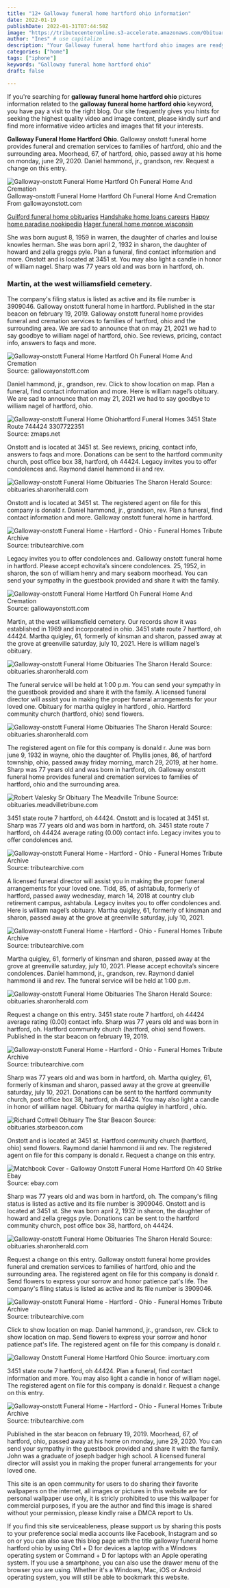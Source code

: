 ```yaml
---
title: "12+ Galloway funeral home hartford ohio information"
date: 2022-01-19
publishDate: 2022-01-31T07:44:50Z
image: "https://tributecenteronline.s3-accelerate.amazonaws.com/Obituaries/22018099/Thumbnail.jpg"
author: "Ines" # use capitalize
description: "Your Galloway funeral home hartford ohio images are ready. Galloway funeral home hartford ohio are a topic that is being searched for and liked by netizens today. You can Get the Galloway funeral home hartford ohio files here. Find and Download all free vectors."
categories: ["home"]
tags: ["iphone"]
keywords: "Galloway funeral home hartford ohio"
draft: false

---
```


If you're searching for **galloway funeral home hartford ohio** pictures information related to the **galloway funeral home hartford ohio** keyword, you have pay a visit to the right  blog.  Our site frequently  gives you  hints  for seeking  the highest  quality video and image  content, please kindly surf and find more informative video articles and images  that fit your interests.

**Galloway Funeral Home Hartford Ohio**. Galloway onstott funeral home provides funeral and cremation services to families of hartford, ohio and the surrounding area. Moorhead, 67, of hartford, ohio, passed away at his home on monday, june 29, 2020. Daniel hammond, jr., grandson, rev. Request a change on this entry.

![Galloway-onstott Funeral Home Hartford Oh Funeral Home And Cremation](https://s3.amazonaws.com/CFSV2/siteimages/glo/63803-glo-logo-overlay-ko.png "Galloway-onstott Funeral Home Hartford Oh Funeral Home And Cremation")
Galloway-onstott Funeral Home Hartford Oh Funeral Home And Cremation From gallowayonstott.com

[Guilford funeral home obituaries](/guilford-funeral-home-obituaries/)
[Handshake home loans careers](/handshake-home-loans-careers/)
[Happy home paradise nookipedia](/happy-home-paradise-nookipedia/)
[Hager funeral home monroe wisconsin](/hager-funeral-home-monroe-wisconsin/)

She was born august 8, 1959 in warren, the daughter of charles and louise knowles herman. She was born april 2, 1932 in sharon, the daughter of howard and zella greggs pyle. Plan a funeral, find contact information and more. Onstott and is located at 3451 st. You may also light a candle in honor of william nagel. Sharp was 77 years old and was born in hartford, oh.

### Martin, at the west williamsfield cemetery.

The company&#039;s filing status is listed as active and its file number is 3909046. Galloway onstott funeral home in hartford. Published in the star beacon on february 19, 2019. Galloway onstott funeral home provides funeral and cremation services to families of hartford, ohio and the surrounding area. We are sad to announce that on may 21, 2021 we had to say goodbye to william nagel of hartford, ohio. See reviews, pricing, contact info, answers to faqs and more.


![Galloway-onstott Funeral Home Hartford Oh Funeral Home And Cremation](https://s3.amazonaws.com/CFSV2/stockimages/626509-American6.png "Galloway-onstott Funeral Home Hartford Oh Funeral Home And Cremation")
Source: gallowayonstott.com

Daniel hammond, jr., grandson, rev. Click to show location on map. Plan a funeral, find contact information and more. Here is william nagel’s obituary. We are sad to announce that on may 21, 2021 we had to say goodbye to william nagel of hartford, ohio.

![Galloway-onstott Funeral Home Ohiohartford Funeral Homes 3451 State Route 744424 3307722351](https://static-maps.yandex.ru/1.x/?lang=tr-TR&amp;ll=-80.568876,41.314122&amp;z=9&amp;l=map&amp;size=300,150 "Galloway-onstott Funeral Home Ohiohartford Funeral Homes 3451 State Route 744424 3307722351")
Source: zmaps.net

Onstott and is located at 3451 st. See reviews, pricing, contact info, answers to faqs and more. Donations can be sent to the hartford community church, post office box 38, hartford, oh 44424. Legacy invites you to offer condolences and. Raymond daniel hammond iii and rev.

![Galloway-onstott Funeral Home Obituaries The Sharon Herald](https://cdn-otf-cas.prfct.cc/dfs1/eyJoIjoxODAsInciOjE4MCwidXJsIjoiaHR0cDpcL1wvYWRhcy1vcmVnb24tY2FzLW9iaXRzLnMzLmFtYXpvbmF3cy5jb21cL3Bob3Rvc1wvY3JlYXRlX3N0b3J5XC81Y2EwMTZiMWI3ZDcxXC81NjZkOWQ1OGMzOTg1YTI5OGMyYTE4MjczZmI5LmpwZyIsImQiOjcyLCJtIjoiSlBHIn0= "Galloway-onstott Funeral Home Obituaries The Sharon Herald")
Source: obituaries.sharonherald.com

Onstott and is located at 3451 st. The registered agent on file for this company is donald r. Daniel hammond, jr., grandson, rev. Plan a funeral, find contact information and more. Galloway onstott funeral home in hartford.

![Galloway-onstott Funeral Home - Hartford - Ohio - Funeral Homes Tribute Archive](https://tributecenteronline.s3-accelerate.amazonaws.com/Obituaries/22630438/Thumbnail.jpg "Galloway-onstott Funeral Home - Hartford - Ohio - Funeral Homes Tribute Archive")
Source: tributearchive.com

Legacy invites you to offer condolences and. Galloway onstott funeral home in hartford. Please accept echovita’s sincere condolences. 25, 1952, in sharon, the son of william henry and mary seaborn moorhead. You can send your sympathy in the guestbook provided and share it with the family.

![Galloway-onstott Funeral Home Hartford Oh Funeral Home And Cremation](https://s3.amazonaws.com/CFSV2/siteimages/glo/63803-glo-logo-overlay-ko.png "Galloway-onstott Funeral Home Hartford Oh Funeral Home And Cremation")
Source: gallowayonstott.com

Martin, at the west williamsfield cemetery. Our records show it was established in 1969 and incorporated in ohio. 3451 state route 7 hartford, oh 44424. Martha quigley, 61, formerly of kinsman and sharon, passed away at the grove at greenville saturday, july 10, 2021. Here is william nagel’s obituary.

![Galloway-onstott Funeral Home Obituaries The Sharon Herald](https://cdn-otf-cas.prfct.cc/dfs1/eyJoIjoxODAsInciOjE4MCwidXJsIjoiaHR0cDpcL1wvYWRhcy1vcmVnb24tY2FzLW9iaXRzLnMzLmFtYXpvbmF3cy5jb21cL3Bob3Rvc1wvY3JlYXRlX3N0b3J5XC81ZmRkMzY1MWNiYTViXC9mYjgwZGVmZjRiNDZjNWI3ZjA1OTE5NDNkZTc4LmpwZyIsImQiOjcyLCJtIjoiSlBHIn0= "Galloway-onstott Funeral Home Obituaries The Sharon Herald")
Source: obituaries.sharonherald.com

The funeral service will be held at 1:00 p.m. You can send your sympathy in the guestbook provided and share it with the family. A licensed funeral director will assist you in making the proper funeral arrangements for your loved one. Obituary for martha quigley in hartford , ohio. Hartford community church (hartford, ohio) send flowers.

![Galloway-onstott Funeral Home Obituaries The Sharon Herald](https://cdn-otf-cas.prfct.cc/dfs1/eyJoIjoxODAsInciOjE4MCwidXJsIjoiaHR0cDpcL1wvYWRhcy1vcmVnb24tY2FzLW9iaXRzLnMzLmFtYXpvbmF3cy5jb21cL3Bob3Rvc1wvY3JlYXRlX3N0b3J5XC82MTY0YmRiYWMzODYzXC80NWE4ZTVhOTcyNWJkODVhMzMyYWYyMWM3Y2YzLmpwZyIsImQiOjcyLCJtIjoiSlBHIn0= "Galloway-onstott Funeral Home Obituaries The Sharon Herald")
Source: obituaries.sharonherald.com

The registered agent on file for this company is donald r. June was born june 9, 1932 in wayne, ohio the daughter of. Phyllis jones, 86, of hartford township, ohio, passed away friday morning, march 29, 2019, at her home. Sharp was 77 years old and was born in hartford, oh. Galloway onstott funeral home provides funeral and cremation services to families of hartford, ohio and the surrounding area.

![Robert Valesky Sr Obituary The Meadville Tribune](https://cdn-otf-cas.prfct.cc/dfs1/eyJoIjoxMjgwLCJ3Ijo1MDUsInVybCI6Imh0dHA6XC9cL2FkYXMtb3JlZ29uLWNhcy1vYml0cy5zMy5hbWF6b25hd3MuY29tXC9waG90b3NcL2NyZWF0ZV9zdG9yeVwvNjBlNGU1ZDg0MWQ3MlwvZTg5YWUxZjBkYmYwNDdiMjYzN2Q0OWJkYjM3My5qcGciLCJkIjo3Mn0= "Robert Valesky Sr Obituary The Meadville Tribune")
Source: obituaries.meadvilletribune.com

3451 state route 7 hartford, oh 44424. Onstott and is located at 3451 st. Sharp was 77 years old and was born in hartford, oh. 3451 state route 7 hartford, oh 44424 average rating (0.00) contact info. Legacy invites you to offer condolences and.

![Galloway-onstott Funeral Home - Hartford - Ohio - Funeral Homes Tribute Archive](https://tributecenteronline.s3-accelerate.amazonaws.com/Obituaries/22768521/Thumbnail.jpg "Galloway-onstott Funeral Home - Hartford - Ohio - Funeral Homes Tribute Archive")
Source: tributearchive.com

A licensed funeral director will assist you in making the proper funeral arrangements for your loved one. Tidd, 85, of ashtabula, formerly of hartford, passed away wednesday, march 14, 2018 at country club retirement campus, ashtabula. Legacy invites you to offer condolences and. Here is william nagel’s obituary. Martha quigley, 61, formerly of kinsman and sharon, passed away at the grove at greenville saturday, july 10, 2021.

![Galloway-onstott Funeral Home - Hartford - Ohio - Funeral Homes Tribute Archive](https://tributecenteronline.s3-accelerate.amazonaws.com/Obituaries/22971116/Thumbnail.jpg "Galloway-onstott Funeral Home - Hartford - Ohio - Funeral Homes Tribute Archive")
Source: tributearchive.com

Martha quigley, 61, formerly of kinsman and sharon, passed away at the grove at greenville saturday, july 10, 2021. Please accept echovita’s sincere condolences. Daniel hammond, jr., grandson, rev. Raymond daniel hammond iii and rev. The funeral service will be held at 1:00 p.m.

![Galloway-onstott Funeral Home Obituaries The Sharon Herald](https://cdn-otf-cas.prfct.cc/dfs1/eyJoIjoxODAsInciOjE4MCwidXJsIjoiaHR0cDpcL1wvYWRhcy1vcmVnb24tY2FzLW9iaXRzLnMzLmFtYXpvbmF3cy5jb21cL3Bob3Rvc1wvY3JlYXRlX3N0b3J5XC81YzdmMTY2OWU4ZDI0XC9lODlkOWQyMjM2NWMzNmNlOTY1MGI2OTlhYTE4LmpwZyIsImQiOjcyLCJtIjoiSlBHIn0= "Galloway-onstott Funeral Home Obituaries The Sharon Herald")
Source: obituaries.sharonherald.com

Request a change on this entry. 3451 state route 7 hartford, oh 44424 average rating (0.00) contact info. Sharp was 77 years old and was born in hartford, oh. Hartford community church (hartford, ohio) send flowers. Published in the star beacon on february 19, 2019.

![Galloway-onstott Funeral Home - Hartford - Ohio - Funeral Homes Tribute Archive](https://tributecenteronline.s3-accelerate.amazonaws.com/Obituaries/22752450/Thumbnail.jpg "Galloway-onstott Funeral Home - Hartford - Ohio - Funeral Homes Tribute Archive")
Source: tributearchive.com

Sharp was 77 years old and was born in hartford, oh. Martha quigley, 61, formerly of kinsman and sharon, passed away at the grove at greenville saturday, july 10, 2021. Donations can be sent to the hartford community church, post office box 38, hartford, oh 44424. You may also light a candle in honor of william nagel. Obituary for martha quigley in hartford , ohio.

![Richard Cottrell Obituary The Star Beacon](https://cdn-otf-cas.prfct.cc/dfs1/eyJkIjo3MiwieCI6IjAiLCJ5IjoiMTAiLCJjdyI6IjM2MiIsImNoIjoiNDY1LjYwNjg5NjU1MTcyNDE2Iiwicm8iOiIwIiwiY3IiOiIxIiwidyI6NjAwLCJoIjo2MDAsInVybCI6Imh0dHBzOlwvXC9hZGFzLW9yZWdvbi1jYXMtb2JpdHMuczMuYW1hem9uYXdzLmNvbVwvcGhvdG9zXC9jcmVhdGVfc3RvcnlcLzVjNzA2MTY5ZDM1NDRcLzZhZmQxOWVjMjRiM2JjOGNmZTc3ZWUyNDdjN2IuanBnIn0= "Richard Cottrell Obituary The Star Beacon")
Source: obituaries.starbeacon.com

Onstott and is located at 3451 st. Hartford community church (hartford, ohio) send flowers. Raymond daniel hammond iii and rev. The registered agent on file for this company is donald r. Request a change on this entry.

![Matchbook Cover - Galloway Onstott Funeral Home Hartford Oh 40 Strike Ebay](https://i.ebayimg.com/images/g/V8cAAOSw4h1f7azQ/s-l300.jpg "Matchbook Cover - Galloway Onstott Funeral Home Hartford Oh 40 Strike Ebay")
Source: ebay.com

Sharp was 77 years old and was born in hartford, oh. The company&#039;s filing status is listed as active and its file number is 3909046. Onstott and is located at 3451 st. She was born april 2, 1932 in sharon, the daughter of howard and zella greggs pyle. Donations can be sent to the hartford community church, post office box 38, hartford, oh 44424.

![Galloway-onstott Funeral Home Obituaries The Sharon Herald](https://cdn-otf-cas.prfct.cc/dfs1/eyJoIjoxODAsInciOjE4MCwidXJsIjoiaHR0cDpcL1wvYWRhcy1vcmVnb24tY2FzLW9iaXRzLnMzLmFtYXpvbmF3cy5jb21cL3Bob3Rvc1wvY3JlYXRlX3N0b3J5XC81ZmRkM2E0ZTgwODBjXC9jYjZmYjM5NjcxMWFlYjZiZWZkZDY4ZWM0MmUxLmpwZyIsImQiOjcyLCJtIjoiSlBHIn0= "Galloway-onstott Funeral Home Obituaries The Sharon Herald")
Source: obituaries.sharonherald.com

Request a change on this entry. Galloway onstott funeral home provides funeral and cremation services to families of hartford, ohio and the surrounding area. The registered agent on file for this company is donald r. Send flowers to express your sorrow and honor patience pat&#039;s life. The company&#039;s filing status is listed as active and its file number is 3909046.

![Galloway-onstott Funeral Home - Hartford - Ohio - Funeral Homes Tribute Archive](https://tributecenteronline.s3-accelerate.amazonaws.com/Obituaries/22970866/Thumbnail_1.jpg "Galloway-onstott Funeral Home - Hartford - Ohio - Funeral Homes Tribute Archive")
Source: tributearchive.com

Click to show location on map. Daniel hammond, jr., grandson, rev. Click to show location on map. Send flowers to express your sorrow and honor patience pat&#039;s life. The registered agent on file for this company is donald r.

![Galloway Onstott Funeral Home Hartford Ohio](https://www.imortuary.com/images/ph-images/33.jpg "Galloway Onstott Funeral Home Hartford Ohio")
Source: imortuary.com

3451 state route 7 hartford, oh 44424. Plan a funeral, find contact information and more. You may also light a candle in honor of william nagel. The registered agent on file for this company is donald r. Request a change on this entry.

![Galloway-onstott Funeral Home - Hartford - Ohio - Funeral Homes Tribute Archive](https://tributecenteronline.s3-accelerate.amazonaws.com/Obituaries/22018099/Thumbnail.jpg "Galloway-onstott Funeral Home - Hartford - Ohio - Funeral Homes Tribute Archive")
Source: tributearchive.com

Published in the star beacon on february 19, 2019. Moorhead, 67, of hartford, ohio, passed away at his home on monday, june 29, 2020. You can send your sympathy in the guestbook provided and share it with the family. John was a graduate of joseph badger high school. A licensed funeral director will assist you in making the proper funeral arrangements for your loved one.

This site is an open community for users to do sharing their favorite wallpapers on the internet, all images or pictures in this website are for personal wallpaper use only, it is stricly prohibited to use this wallpaper for commercial purposes, if you are the author and find this image is shared without your permission, please kindly raise a DMCA report to Us.

If you find this site serviceableness, please support us by sharing this posts to your preference social media accounts like Facebook, Instagram and so on or you can also save this blog page with the title galloway funeral home hartford ohio by using Ctrl + D for devices a laptop with a Windows operating system or Command + D for laptops with an Apple operating system. If you use a smartphone, you can also use the drawer menu of the browser you are using. Whether it's a Windows, Mac, iOS or Android operating system, you will still be able to bookmark this website.

